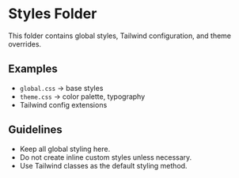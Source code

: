 # Styles Folder

This folder contains global styles, Tailwind configuration, and theme overrides.

## Examples

- `global.css` → base styles
- `theme.css` → color palette, typography
- Tailwind config extensions

## Guidelines

- Keep all global styling here.
- Do not create inline custom styles unless necessary.
- Use Tailwind classes as the default styling method.
